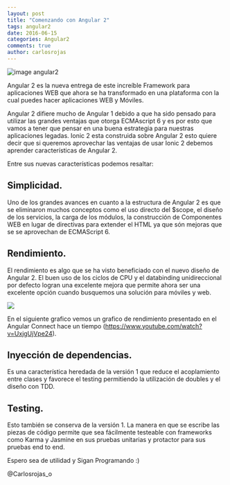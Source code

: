 ```yaml
---
layout: post
title: "Comenzando con Angular 2"
tags: angular2
date: 2016-06-15
categories: Angular2
comments: true
author: carlosrojas
---
```


<img src="http://i.imgur.com/ZiY7lT8.jpg" class="img-responsive" alt="image angular2"/>

Angular 2 es la nueva entrega de este increíble Framework para aplicaciones WEB que ahora se ha transformado en una plataforma con la cual puedes hacer aplicaciones WEB y Móviles.

Angular 2 difiere mucho de Angular 1 debido a que ha sido pensado para utilizar las grandes ventajas que otorga ECMAscript 6 y es por esto que vamos a tener que 
pensar en una buena estrategia para nuestras aplicaciones legadas. Ionic 2 esta construida sobre Angular 2 esto quiere decir que si queremos aprovechar las ventajas 
de usar Ionic 2 debemos aprender características de Angular 2.

Entre sus nuevas características podemos resaltar:

## Simplicidad.

Uno de los grandes avances en cuanto a la estructura de Angular 2 es que se eliminaron muchos conceptos como el uso directo del $scope, el diseño de los servicios, la carga de los módulos, la construcción de Componentes WEB en lugar de directivas para extender el HTML ya que són mejoras que se se aprovechan de ECMAScript 6.

## Rendimiento.

El rendimiento es algo que se ha visto beneficiado con el nuevo diseño de Angular 2. El buen uso de los ciclos de CPU y el databinding unidireccional por defecto logran una excelente mejora que permite ahora ser una excelente opción cuando busquemos una solución para móviles y web.

<img src="http://i.imgur.com/tIZCjWr.png" class="img-responsive" />

En el siguiente grafico vemos un grafico de rendimiento presentado en el Angular Connect hace un tiempo (https://www.youtube.com/watch?v=UxjgUjVpe24).

## Inyección de dependencias.

Es una característica heredada de la versión 1 que reduce el acoplamiento entre clases y favorece el testing permitiendo la utilización de doubles y el diseño con TDD.

## Testing.

Esto también se conserva de la versión 1. La manera en que se escribe las piezas de código permite que sea fácilmente testeable con frameworks como Karma y Jasmine  en sus pruebas unitarias y protactor para sus pruebas end to end.

Espero sea de utilidad y Sigan Programando :) 

@Carlosrojas_o